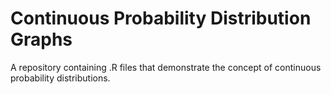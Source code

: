 # Continuous Probability Distribution Graphs

A repository containing .R files that demonstrate the concept of continuous probability distributions.
